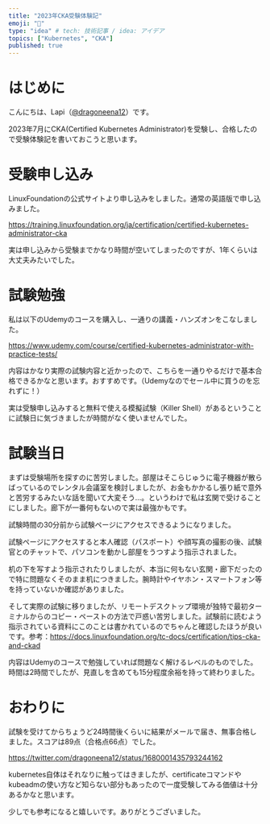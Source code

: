 ```yaml
---
title: "2023年CKA受験体験記"
emoji: "🐬"
type: "idea" # tech: 技術記事 / idea: アイデア
topics: ["Kubernetes", "CKA"]
published: true
---
```


# はじめに

こんにちは、Lapi（[@dragoneena12](https://github.com/dragoneena12)）です。

2023年7月にCKA(Certified Kubernetes Administrator)を受験し、合格したので受験体験記を書いておこうと思います。

# 受験申し込み

LinuxFoundationの公式サイトより申し込みをしました。通常の英語版で申し込みました。

https://training.linuxfoundation.org/ja/certification/certified-kubernetes-administrator-cka

実は申し込みから受験までかなり時間が空いてしまったのですが、1年くらいは大丈夫みたいでした。

# 試験勉強

私は以下のUdemyのコースを購入し、一通りの講義・ハンズオンをこなしました。

https://www.udemy.com/course/certified-kubernetes-administrator-with-practice-tests/

内容はかなり実際の試験内容と近かったので、こちらを一通りやるだけで基本合格できるかなと思います。おすすめです。（Udemyなのでセール中に買うのを忘れずに！）

実は受験申し込みすると無料で使える模擬試験（Killer Shell）があるということに試験日に気づきましたが時間がなく使いませんでした。

# 試験当日

まずは受験場所を探すのに苦労しました。部屋はそこらじゅうに電子機器が散らばっているのでレンタル会議室を検討しましたが、お金もかかるし張り紙で意外と苦労するみたいな話を聞いて大変そう…。というわけで私は玄関で受けることにしました。廊下が一番何もないので実は最強かもです。

試験時間の30分前から試験ページにアクセスできるようになりました。

試験ページにアクセスすると本人確認（パスポート）や顔写真の撮影の後、試験官とのチャットで、パソコンを動かし部屋をうつすよう指示されました。

机の下を写すよう指示されたりしましたが、本当に何もない玄関・廊下だったので特に問題なくそのまま机につきました。腕時計やイヤホン・スマートフォン等を持っていないか確認がありました。

そして実際の試験に移りましたが、リモートデスクトップ環境が独特で最初ターミナルからのコピー・ペーストの方法で戸惑い苦労しました。試験前に読むよう指示されている資料にこのことは書かれているのでちゃんと確認したほうが良いです。参考：https://docs.linuxfoundation.org/tc-docs/certification/tips-cka-and-ckad

内容はUdemyのコースで勉強していれば問題なく解けるレベルのものでした。時間は2時間でしたが、見直しを含めても15分程度余裕を持って終わりました。

# おわりに
試験を受けてからちょうど24時間後くらいに結果がメールで届き、無事合格しました。スコアは89点（合格点66点）でした。

https://twitter.com/dragoneena12/status/1680001435793244162

kubernetes自体はそれなりに触ってはきましたが、certificateコマンドやkubeadmの使い方など知らない部分もあったので一度受験してみる価値は十分あるかなと思います。

少しでも参考になると嬉しいです。ありがとうございました。
